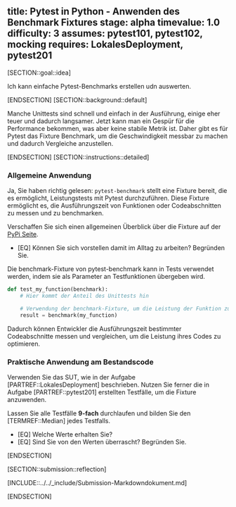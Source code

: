 title: Pytest in Python - Anwenden des Benchmark Fixtures
stage: alpha
timevalue: 1.0
difficulty: 3
assumes: pytest101, pytest102, mocking
requires: LokalesDeployment, pytest201
---

[SECTION::goal::idea]

Ich kann einfache Pytest-Benchmarks erstellen udn auswerten.

[ENDSECTION]
[SECTION::background::default]

Manche Unittests sind schnell und einfach in der Ausführung, einige eher teuer und dadurch langsamer.
Jetzt kann man ein Gespür für die Performance bekommen, was aber keine stabile Metrik ist. Daher
gibt es für Pytest das Fixture Benchmark, um die Geschwindigkeit messbar zu machen und dadurch
Vergleiche anzustellen.

[ENDSECTION]
[SECTION::instructions::detailed]

### Allgemeine Anwendung

Ja, Sie haben richtig gelesen: `pytest-benchmark` stellt eine Fixture bereit, die es ermöglicht,
Leistungstests mit Pytest durchzuführen. Diese Fixture ermöglicht es, die Ausführungszeit von
Funktionen oder Codeabschnitten zu messen und zu benchmarken.

Verschaffen Sie sich einen allgemeinen Überblick über die Fixture auf der
[PyPi Seite](https://pypi.org/project/pytest-benchmark/).

- [EQ] Können Sie sich vorstellen damit im Alltag zu arbeiten? Begründen Sie.

Die benchmark-Fixture von pytest-benchmark kann in Tests verwendet werden, indem sie als Parameter
an Testfunktionen übergeben wird.

```python
def test_my_function(benchmark):
    # Hier kommt der Anteil des Unittests hin

    # Verwendung der benchmark-Fixture, um die Leistung der Funktion zu messen
    result = benchmark(my_function)
```

Dadurch können Entwickler die Ausführungszeit bestimmter Codeabschnitte messen und vergleichen,
um die Leistung ihres Codes zu optimieren.

### Praktische Anwendung am Bestandscode

Verwenden Sie das SUT, wie in der Aufgabe [PARTREF::LokalesDeployment] beschrieben. Nutzen Sie ferner
die in Aufgabe [PARTREF::pytest201] erstellten Testfälle, um die Fixture anzuwenden.

Lassen Sie alle Testfälle **9-fach** durchlaufen und bilden Sie den [TERMREF::Median] jedes Testfalls.

- [EQ] Welche Werte erhalten Sie?
- [EQ] Sind Sie von den Werten überrascht? Begründen Sie.

[ENDSECTION]

[SECTION::submission::reflection]

[INCLUDE::../../_include/Submission-Markdowndokument.md]

[ENDSECTION]
